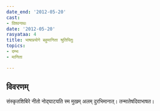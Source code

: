 ```yaml
---
date_end: '2012-05-20'
cast:
- विश्वनाथः
date: '2012-05-20'
rasyataa: 4
title: भाषाप्रयोगे बहुमानिता श्रुतिपितुः
topics:
- दम्भः
- मानिता

---
```


## विवरणम्
संस्कृतशिबिरे नीतो नोद्घाटयति स्म मुखम् अलम् दुरभिमानात्। तन्मातेषदिवाभाषत।

